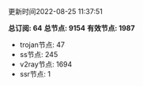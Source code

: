 更新时间2022-08-25 11:37:51

**总订阅: 64**
**总节点: 9154**
**有效节点: 1987**
- trojan节点: 47
- ss节点: 245
- v2ray节点: 1694
- ssr节点: 1
